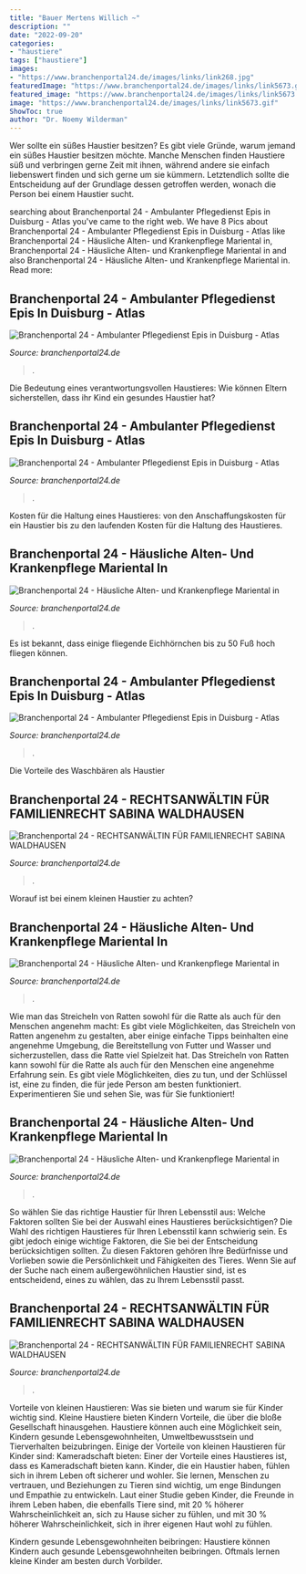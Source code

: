 ```yaml
---
title: "Bauer Mertens Willich ~"
description: ""
date: "2022-09-20"
categories:
- "haustiere"
tags: ["haustiere"]
images:
- "https://www.branchenportal24.de/images/links/link268.jpg"
featuredImage: "https://www.branchenportal24.de/images/links/link5673.gif"
featured_image: "https://www.branchenportal24.de/images/links/link5673.gif"
image: "https://www.branchenportal24.de/images/links/link5673.gif"
ShowToc: true
author: "Dr. Noemy Wilderman"
---
```



Wer sollte ein süßes Haustier besitzen?
Es gibt viele Gründe, warum jemand ein süßes Haustier besitzen möchte. Manche Menschen finden Haustiere süß und verbringen gerne Zeit mit ihnen, während andere sie einfach liebenswert finden und sich gerne um sie kümmern. Letztendlich sollte die Entscheidung auf der Grundlage dessen getroffen werden, wonach die Person bei einem Haustier sucht.

	

		
searching about Branchenportal 24 - Ambulanter Pflegedienst Epis in Duisburg - Atlas you've came to the right web. We have 8 Pics about Branchenportal 24 - Ambulanter Pflegedienst Epis in Duisburg - Atlas like Branchenportal 24 - Häusliche Alten- und Krankenpflege Mariental in, Branchenportal 24 - Häusliche Alten- und Krankenpflege Mariental in and also Branchenportal 24 - Häusliche Alten- und Krankenpflege Mariental in. Read more:
		
    
## Branchenportal 24 - Ambulanter Pflegedienst Epis In Duisburg - Atlas

<img loading=lazy src="https://www.branchenportal24.de/images/links/link5673.gif" onerror="this.onerror=null;this.src='https://tse2.mm.bing.net/th?id=OIP.GBsG15zQkl2yueoo0mJFhQHaH8&amp;pid=15.1';" alt="Branchenportal 24 - Ambulanter Pflegedienst Epis in Duisburg - Atlas">

_Source: branchenportal24.de_

>. 

	

Die Bedeutung eines verantwortungsvollen Haustieres: Wie können Eltern sicherstellen, dass ihr Kind ein gesundes Haustier hat?

    
## Branchenportal 24 - Ambulanter Pflegedienst Epis In Duisburg - Atlas

<img loading=lazy src="https://www.branchenportal24.de/images/links/link13504.png" onerror="this.onerror=null;this.src='https://tse2.mm.bing.net/th?id=OIP.uC8_zNV_IiJpnDMhNejt8gAAAA&amp;pid=15.1';" alt="Branchenportal 24 - Ambulanter Pflegedienst Epis in Duisburg - Atlas">

_Source: branchenportal24.de_

>. 

	

Kosten für die Haltung eines Haustieres: von den Anschaffungskosten für ein Haustier bis zu den laufenden Kosten für die Haltung des Haustieres.

    
## Branchenportal 24 - Häusliche Alten- Und Krankenpflege Mariental In

<img loading=lazy src="https://www.branchenportal24.de/images/links/link268.jpg" onerror="this.onerror=null;this.src='https://tse3.mm.bing.net/th?id=OIP.rxXk731xYj2VON34pVJllAHaC9&amp;pid=15.1';" alt="Branchenportal 24 - Häusliche Alten- und Krankenpflege Mariental in">

_Source: branchenportal24.de_

>. 

	

Es ist bekannt, dass einige fliegende Eichhörnchen bis zu 50 Fuß hoch fliegen können.

    
## Branchenportal 24 - Ambulanter Pflegedienst Epis In Duisburg - Atlas

<img loading=lazy src="https://www.branchenportal24.de/images/links/link42.gif" onerror="this.onerror=null;this.src='https://tse3.mm.bing.net/th?id=OIP.AIomKFFTZNr3-CG6zFuapwHaFd&amp;pid=15.1';" alt="Branchenportal 24 - Ambulanter Pflegedienst Epis in Duisburg - Atlas">

_Source: branchenportal24.de_

>. 

	

Die Vorteile des Waschbären als Haustier

    
## Branchenportal 24 - RECHTSANWÄLTIN FÜR FAMILIENRECHT SABINA WALDHAUSEN

<img loading=lazy src="http://www.branchenportal24.de/images/links/link4107.gif" onerror="this.onerror=null;this.src='https://tse2.mm.bing.net/th?id=OIP.PGQr4mC4F3XP9GLHvF2ACgAAAA&amp;pid=15.1';" alt="Branchenportal 24 - RECHTSANWÄLTIN FÜR FAMILIENRECHT SABINA WALDHAUSEN">

_Source: branchenportal24.de_

>. 

	

Worauf ist bei einem kleinen Haustier zu achten?

    
## Branchenportal 24 - Häusliche Alten- Und Krankenpflege Mariental In

<img loading=lazy src="https://www.branchenportal24.de/images/links/link213908.jpg" onerror="this.onerror=null;this.src='https://tse4.mm.bing.net/th?id=OIP.n9a8SalTIbkq0IvPpKDQqgAAAA&amp;pid=15.1';" alt="Branchenportal 24 - Häusliche Alten- und Krankenpflege Mariental in">

_Source: branchenportal24.de_

>. 

	

Wie man das Streicheln von Ratten sowohl für die Ratte als auch für den Menschen angenehm macht: Es gibt viele Möglichkeiten, das Streicheln von Ratten angenehm zu gestalten, aber einige einfache Tipps beinhalten eine angenehme Umgebung, die Bereitstellung von Futter und Wasser und sicherzustellen, dass die Ratte viel Spielzeit hat.
Das Streicheln von Ratten kann sowohl für die Ratte als auch für den Menschen eine angenehme Erfahrung sein. Es gibt viele Möglichkeiten, dies zu tun, und der Schlüssel ist, eine zu finden, die für jede Person am besten funktioniert. Experimentieren Sie und sehen Sie, was für Sie funktioniert!

    
## Branchenportal 24 - Häusliche Alten- Und Krankenpflege Mariental In

<img loading=lazy src="https://www.branchenportal24.de/images/links/link5256.gif" onerror="this.onerror=null;this.src='https://tse3.mm.bing.net/th?id=OIP.uVcMdnsEt0eVXrdaUEFLtQHaDR&amp;pid=15.1';" alt="Branchenportal 24 - Häusliche Alten- und Krankenpflege Mariental in">

_Source: branchenportal24.de_

>. 

	

So wählen Sie das richtige Haustier für Ihren Lebensstil aus: Welche Faktoren sollten Sie bei der Auswahl eines Haustieres berücksichtigen?
Die Wahl des richtigen Haustieres für Ihren Lebensstil kann schwierig sein. Es gibt jedoch einige wichtige Faktoren, die Sie bei der Entscheidung berücksichtigen sollten. Zu diesen Faktoren gehören Ihre Bedürfnisse und Vorlieben sowie die Persönlichkeit und Fähigkeiten des Tieres. Wenn Sie auf der Suche nach einem außergewöhnlichen Haustier sind, ist es entscheidend, eines zu wählen, das zu Ihrem Lebensstil passt.

    
## Branchenportal 24 - RECHTSANWÄLTIN FÜR FAMILIENRECHT SABINA WALDHAUSEN

<img loading=lazy src="http://www.branchenportal24.de/images/links/link1425.gif" onerror="this.onerror=null;this.src='https://tse1.mm.bing.net/th?id=OIP.bdLUrWiA_6rC7na7dsZUSAHaGP&amp;pid=15.1';" alt="Branchenportal 24 - RECHTSANWÄLTIN FÜR FAMILIENRECHT SABINA WALDHAUSEN">

_Source: branchenportal24.de_

>. 

	

Vorteile von kleinen Haustieren: Was sie bieten und warum sie für Kinder wichtig sind.
Kleine Haustiere bieten Kindern Vorteile, die über die bloße Gesellschaft hinausgehen. Haustiere können auch eine Möglichkeit sein, Kindern gesunde Lebensgewohnheiten, Umweltbewusstsein und Tierverhalten beizubringen. Einige der Vorteile von kleinen Haustieren für Kinder sind:
Kameradschaft bieten: Einer der Vorteile eines Haustieres ist, dass es Kameradschaft bieten kann. Kinder, die ein Haustier haben, fühlen sich in ihrem Leben oft sicherer und wohler. Sie lernen, Menschen zu vertrauen, und Beziehungen zu Tieren sind wichtig, um enge Bindungen und Empathie zu entwickeln. Laut einer Studie geben Kinder, die Freunde in ihrem Leben haben, die ebenfalls Tiere sind, mit 20 % höherer Wahrscheinlichkeit an, sich zu Hause sicher zu fühlen, und mit 30 % höherer Wahrscheinlichkeit, sich in ihrer eigenen Haut wohl zu fühlen.

Kindern gesunde Lebensgewohnheiten beibringen: Haustiere können Kindern auch gesunde Lebensgewohnheiten beibringen. Oftmals lernen kleine Kinder am besten durch Vorbilder.

